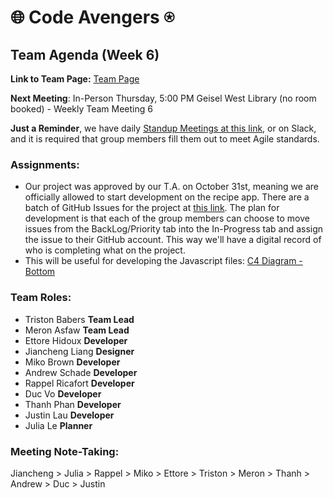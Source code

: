 # 🌐 Code Avengers ⍟

## Team Agenda (Week 6)

**Link to Team Page:** [Team Page](https://github.com/cse110-sp21-group36/cse110-sp21-group36/blob/main/admin/team.md)

__Next Meeting__: In-Person Thursday, 5:00 PM Geisel West Library (no room booked) - Weekly Team Meeting 6

**Just a Reminder**, we have daily [Standup Meetings at this link](https://app.sup.today/dashboard?timePeriod=this_week), or on Slack, and it is required that group members fill them out to meet Agile standards.

### Assignments:
- Our project was approved by our T.A. on October 31st, meaning we are officially allowed to start development on the recipe app. There are a batch of GitHub Issues for the project at [this link](https://github.com/orgs/cse110-sp21-group36/projects/1/views/1). The plan for development is that each of the group members can choose to move issues from the BackLog/Priority tab into the In-Progress tab and assign the issue to their GitHub account. This way we'll have a digital record of who is completing what on the project.
- This will be useful for developing the Javascript files: [C4 Diagram - Bottom](https://github.com/cse110-sp21-group36/cse110-sp21-group36/blob/main/specs/brainstorm/C4%20Diagram%20Bottom%20Level.PNG)

### Team Roles:
- Triston Babers __Team Lead__
- Meron Asfaw __Team Lead__
- Ettore Hidoux __Developer__
- Jiancheng Liang __Designer__
- Miko Brown __Developer__
- Andrew Schade __Developer__
- Rappel Ricafort __Developer__
- Duc Vo __Developer__
- Thanh Phan __Developer__
- Justin Lau __Developer__
- Julia Le __Planner__

### Meeting Note-Taking:
Jiancheng > Julia > Rappel > Miko > Ettore > Triston > Meron > Thanh > Andrew > Duc > Justin
